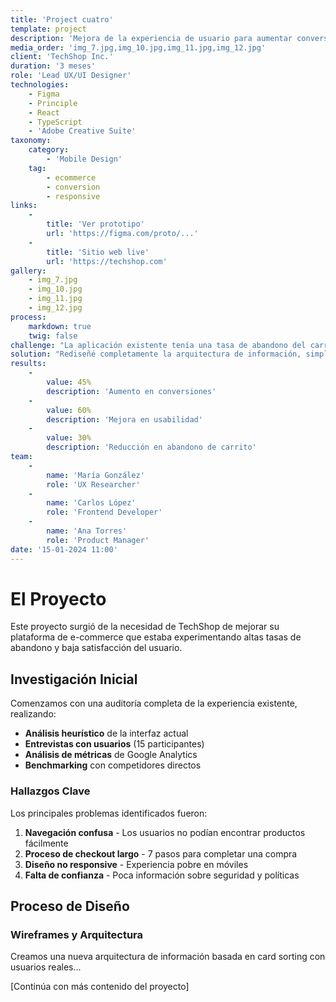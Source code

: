 ```yaml
---
title: 'Project cuatro'
template: project
description: 'Mejora de la experiencia de usuario para aumentar conversiones en 45%'
media_order: 'img_7.jpg,img_10.jpg,img_11.jpg,img_12.jpg'
client: 'TechShop Inc.'
duration: '3 meses'
role: 'Lead UX/UI Designer'
technologies:
    - Figma
    - Principle
    - React
    - TypeScript
    - 'Adobe Creative Suite'
taxonomy:
    category:
        - 'Mobile Design'
    tag:
        - ecommerce
        - conversion
        - responsive
links:
    -
        title: 'Ver prototipo'
        url: 'https://figma.com/proto/...'
    -
        title: 'Sitio web live'
        url: 'https://techshop.com'
gallery:
    - img_7.jpg
    - img_10.jpg
    - img_11.jpg
    - img_12.jpg
process:
    markdown: true
    twig: false
challenge: "La aplicación existente tenía una tasa de abandono del carrito del 70% y los usuarios reportaban dificultades para encontrar productos y completar compras. El diseño no era responsive y la navegación era confusa.\n"
solution: "Rediseñé completamente la arquitectura de información, simplifiqué el proceso de checkout a 3 pasos, implementé un sistema de búsqueda inteligente y creé un diseño totalmente responsive con componentes reutilizables.\n"
results:
    -
        value: 45%
        description: 'Aumento en conversiones'
    -
        value: 60%
        description: 'Mejora en usabilidad'
    -
        value: 30%
        description: 'Reducción en abandono de carrito'
team:
    -
        name: 'María González'
        role: 'UX Researcher'
    -
        name: 'Carlos López'
        role: 'Frontend Developer'
    -
        name: 'Ana Torres'
        role: 'Product Manager'
date: '15-01-2024 11:00'
---
```


# El Proyecto

Este proyecto surgió de la necesidad de TechShop de mejorar su plataforma de e-commerce que estaba experimentando altas tasas de abandono y baja satisfacción del usuario.

## Investigación Inicial

Comenzamos con una auditoría completa de la experiencia existente, realizando:

- **Análisis heurístico** de la interfaz actual
- **Entrevistas con usuarios** (15 participantes)
- **Análisis de métricas** de Google Analytics
- **Benchmarking** con competidores directos

### Hallazgos Clave

Los principales problemas identificados fueron:

1. **Navegación confusa** - Los usuarios no podían encontrar productos fácilmente
2. **Proceso de checkout largo** - 7 pasos para completar una compra
3. **Diseño no responsive** - Experiencia pobre en móviles
4. **Falta de confianza** - Poca información sobre seguridad y políticas

## Proceso de Diseño

### Wireframes y Arquitectura

Creamos una nueva arquitectura de información basada en card sorting con usuarios reales...

[Continúa con más contenido del proyecto]